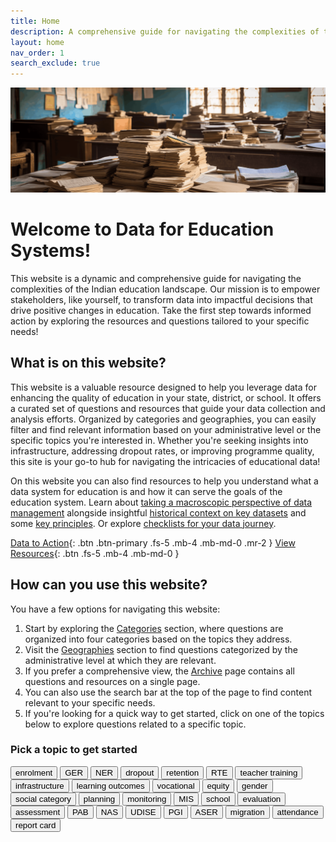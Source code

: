 ```yaml
---
title: Home
description: A comprehensive guide for navigating the complexities of the Indian education landscape.
layout: home
nav_order: 1
search_exclude: true
---
```


![](/assets/images/D4ES%20-%20Landing%20Header.png)

# Welcome to Data for Education Systems!

This website is a dynamic and comprehensive guide for navigating the complexities of the Indian education landscape. Our mission is to empower stakeholders, like yourself, to transform data into impactful decisions that drive positive changes in education. Take the first step towards informed action by exploring the resources and questions tailored to your specific needs!

## What is on this website?
This website is a valuable resource designed to help you leverage data for enhancing the quality of education in your state, district, or school. It offers a curated set of questions and resources that guide your data collection and analysis efforts. Organized by categories and geographies, you can easily filter and find relevant information based on your administrative level or the specific topics you're interested in. Whether you're seeking insights into <a style="cursor:pointer" onclick="searchKeyword(this)">infrastructure</a>, addressing <a style="cursor:pointer" onclick="searchKeyword(this)">dropout</a> rates, or improving programme <a style="cursor:pointer" onclick="searchKeyword(this)">quality</a>, this site is your go-to hub for navigating the intricacies of educational data!

On this website you can also find resources to help you understand what a data system for education is and how it can serve the goals of the education system. Learn about [taking a macroscopic perspective of data management](/resources/data-management) alongside insightful [historical context on key datasets](/resources/datasets) and some [key principles](/resources/principles). Or explore [checklists for your data journey](/resources/checklists/).

[Data to Action](/data-to-action){: .btn .btn-primary .fs-5 .mb-4 .mb-md-0 .mr-2 } 
[View Resources](/resources){: .btn .fs-5 .mb-4 .mb-md-0 }

## How can you use this website?
You have a few options for navigating this website:
1. Start by exploring the [Categories](/data-to-action#categories) section, where questions are organized into four categories based on the topics they address.
2. Visit the [Geographies](/data-to-action#geographies) section to find questions categorized by the administrative level at which they are relevant.
3. If you prefer a comprehensive view, the [Archive](./archive/) page contains all questions and resources on a single page.
4. You can also use the search bar at the top of the page to find content relevant to your specific needs.
5. If you're looking for a quick way to get started, click on one of the topics below to explore questions related to a specific topic.

### Pick a topic to get started
<button type="button" name="button" class="btn mx-1 my-1" onclick="searchKeyword(this)">enrolment</button>
<button type="button" name="button" class="btn mx-1 my-1" onclick="searchKeyword(this)">GER</button>
<button type="button" name="button" class="btn mx-1 my-1" onclick="searchKeyword(this)">NER</button>
<button type="button" name="button" class="btn mx-1 my-1" onclick="searchKeyword(this)">dropout</button>
<button type="button" name="button" class="btn mx-1 my-1" onclick="searchKeyword(this)">retention</button>
<button type="button" name="button" class="btn mx-1 my-1" onclick="searchKeyword(this)">RTE</button>
<button type="button" name="button" class="btn mx-1 my-1" onclick="searchKeyword(this)">teacher training</button>
<button type="button" name="button" class="btn mx-1 my-1" onclick="searchKeyword(this)">infrastructure</button>
<button type="button" name="button" class="btn mx-1 my-1" onclick="searchKeyword(this)">learning outcomes</button>
<button type="button" name="button" class="btn mx-1 my-1" onclick="searchKeyword(this)">vocational</button>
<button type="button" name="button" class="btn mx-1 my-1" onclick="searchKeyword(this)">equity</button>
<button type="button" name="button" class="btn mx-1 my-1" onclick="searchKeyword(this)">gender</button>
<button type="button" name="button" class="btn mx-1 my-1" onclick="searchKeyword(this)">social category</button>
<button type="button" name="button" class="btn mx-1 my-1" onclick="searchKeyword(this)">planning</button>
<button type="button" name="button" class="btn mx-1 my-1" onclick="searchKeyword(this)">monitoring</button>
<button type="button" name="button" class="btn mx-1 my-1" onclick="searchKeyword(this)">MIS</button>
<button type="button" name="button" class="btn mx-1 my-1" onclick="searchKeyword(this)">school</button>
<button type="button" name="button" class="btn mx-1 my-1" onclick="searchKeyword(this)">evaluation</button>
<button type="button" name="button" class="btn mx-1 my-1" onclick="searchKeyword(this)">assessment</button>
<button type="button" name="button" class="btn mx-1 my-1" onclick="searchKeyword(this)">PAB</button>
<button type="button" name="button" class="btn mx-1 my-1" onclick="searchKeyword(this)">NAS</button>
<button type="button" name="button" class="btn mx-1 my-1" onclick="searchKeyword(this)">UDISE</button>
<button type="button" name="button" class="btn mx-1 my-1" onclick="searchKeyword(this)">PGI</button>
<button type="button" name="button" class="btn mx-1 my-1" onclick="searchKeyword(this)">ASER</button>
<button type="button" name="button" class="btn mx-1 my-1" onclick="searchKeyword(this)">migration</button>
<button type="button" name="button" class="btn mx-1 my-1" onclick="searchKeyword(this)">attendance</button>
<button type="button" name="button" class="btn mx-1 my-1" onclick="searchKeyword(this)">report card</button>
